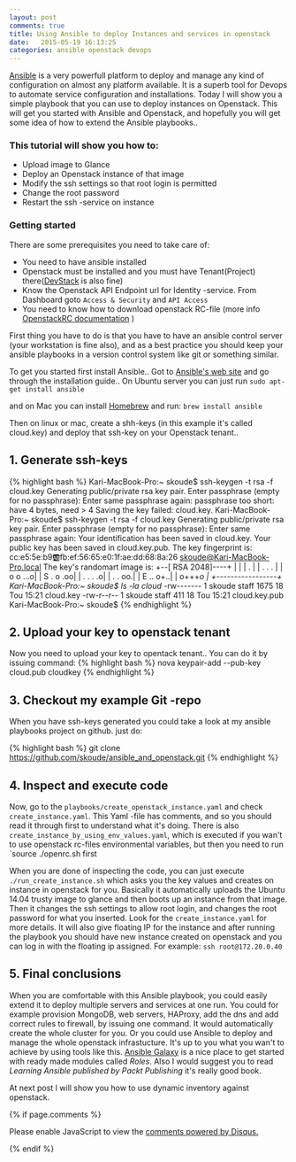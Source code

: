```yaml
---
layout: post
comments: true
title: Using Ansible to deploy Instances and services in openstack
date:   2015-05-19 16:13:25
categories: ansible openstack devops
---
```


[Ansible](http://www.ansible.com) is a very powerfull platform to deploy and manage any kind of configuration on almost any platform available. It is a superb tool for Devops to automate service configuration and installations. Today I will show you a simple playbook that you can use to deploy instances on Openstack. This will get you started with Ansible and Openstack, and hopefully you will get some idea of how to extend the Ansible playbooks..

### This tutorial will show you how to:

*  Upload image to Glance 
*  Deploy an Openstack instance of that image 
*  Modify the ssh settings so that root login is permitted 
*  Change the root password
*  Restart the ssh -service on instance


### Getting started

There are some prerequisites you need to take care of:

* You need to have ansible installed
* Openstack must be installed and you must have Tenant(Project) there([DevStack](http://docs.openstack.org/developer/devstack/) is also fine)
* Know the Openstack API Endpoint url for Identity -service. From Dashboard goto `Access & Security` and `API Access` 
* You need to know how to download openstack RC-file (more info [OpenstackRC documentation](http://docs.openstack.org/cli-reference/content/cli_openrc.html) )


First thing you have to do is that you have to have an ansible control server (your workstation is fine also), and as a best practice you should keep your ansible playbooks in a version control system like git or something similar. 

To get you started first install Ansible.. Got to [Ansible's web site](www.ansible.com) and go through the installation guide..
On Ubuntu server you can just run
`sudo apt-get install ansible`

and on Mac you can install [Homebrew](http://brew.sh/) and run:
`brew install ansible`


Then on linux or mac, create a  shh-keys (in this example it's called cloud.key) and deploy that ssh-key on your Openstack tenant.. 


## 1. Generate ssh-keys

{% highlight bash %}
Kari-MacBook-Pro:~ skoude$ ssh-keygen -t rsa -f cloud.key
Generating public/private rsa key pair.
Enter passphrase (empty for no passphrase):
Enter same passphrase again:
passphrase too short: have 4 bytes, need > 4
Saving the key failed: cloud.key.
Kari-MacBook-Pro:~ skoude$ ssh-keygen -t rsa -f cloud.key
Generating public/private rsa key pair.
Enter passphrase (empty for no passphrase):
Enter same passphrase again:
Your identification has been saved in cloud.key.
Your public key has been saved in cloud.key.pub.
The key fingerprint is:
cc:e5:5e:b9:ab:fb:ef:56:65:e0:1f:ae:dd:68:8a:26 skoude@Kari-MacBook-Pro.local
The key's randomart image is:
+--[ RSA 2048]----+
|                 |
|              .  |
|          .  . . |
|       o o   ...o|
|        S . o .oo|
|         . . . .o|
|          . . oo.|
|        E .. o+..|
|         o+++*o  |
+-----------------+
Kari-MacBook-Pro:~ skoude$ ls -la cloud*
-rw-------  1 skoude  staff  1675 18 Tou 15:21 cloud.key
-rw-r--r--  1 skoude  staff   411 18 Tou 15:21 cloud.key.pub
Kari-MacBook-Pro:~ skoude$
{% endhighlight %}


## 2. Upload your key to openstack tenant

Now you need to upload your key to opentack tenant.. You can do it by issuing command:
{% highlight bash %}
nova keypair-add --pub-key cloud.pub cloudkey
{% endhighlight %}

## 3. Checkout my example Git -repo
When you have ssh-keys generated you could take a look at my ansible playbooks project on github. 
just do:

{% highlight bash %}
git clone https://github.com/skoude/ansible_and_openstack.git
{% endhighlight %}


## 4. Inspect and execute code
Now,  go to the `playbooks/create_openstack_instance.yaml` and check `create_instance.yaml`. This Yaml -file has comments, and so you should read it through first to understand what it's doing. There is also `create_instance_by_using_env_values.yaml`, which is executed if you wan't to use openstack rc-files environmental variables, but then you need to run `source ./openrc.sh first

When you are done of inspecting the code, you can just execute `./run_create_instance.sh` which asks you the key values and creates on instance in openstack for you. Basically it automatically uploads the Ubuntu 14.04 trusty image to glance and then boots up an instance from that image. Then it changes the ssh settings to allow root login, and changes the root password for what you inserted.  Look for the `create_instance.yaml` for more details. It will also give floating IP for the instance and after running the playbook you should have new instance created on openstack and you can log in with the floating ip assigned. For example: `ssh root@172.20.0.40` 


## 5. Final conclusions

When you are comfortable with this Ansible playbook, you could easily extend it to deploy multiple servers and services at one run. You could for example provision MongoDB, web servers, HAProxy, add the dns and add correct rules to firewall,  by issuing one command.  It would automatically create the whole cluster for you. Or you could use Ansible to deploy and manage the whole openstack infrastucture. It's up to you what you wan't to achieve by using tools like this.  [Ansible Galaxy](https://galaxy.ansible.com/) is a nice place to get started with ready made modules called *Roles*. Also I would suggest you to read *Learning Ansible published by Packt Publishing*  it's really good book. 

At next post I will show you how to use dynamic inventory against openstack. 



{% if page.comments %}
<div id="disqus_thread"></div>
<script type="text/javascript">
    /* * * CONFIGURATION VARIABLES * * */
    var disqus_shortname = 'skoudestechnologyblog';
    
    /* * * DON'T EDIT BELOW THIS LINE * * */
    (function() {
        var dsq = document.createElement('script'); dsq.type = 'text/javascript'; dsq.async = true;
        dsq.src = '//' + disqus_shortname + '.disqus.com/embed.js';
        (document.getElementsByTagName('head')[0] || document.getElementsByTagName('body')[0]).appendChild(dsq);
    })();
</script>
<noscript>Please enable JavaScript to view the <a href="https://disqus.com/?ref_noscript" rel="nofollow">comments powered by Disqus.</a></noscript>

{% endif %}


